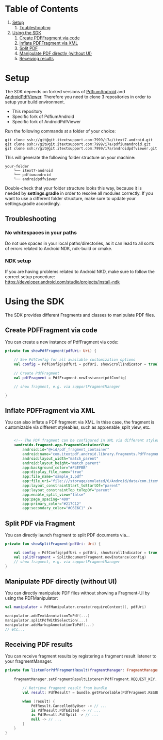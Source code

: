 # Table of Contents
1. [Setup](#setup)
   1. [Toubleshooting](#troubleshooting)
2. [Using the SDK](#third-example)
   1. [Create PDFFragment via code](#create-pdffragment-via-code)
   2. [Inflate PDFFragment via XML](#inflate-pdffragment-via-xml)
   3. [Split PDF](#split-pdf)
   4. [Manipulate PDF directly (without UI)](#manipulate-pdf-directly-without-ui)
   5. [Receiving results](#receiving-pdf-results)

# Setup

The SDK depends on forked versions of [PdfiumAndroid](https://github.com/barteksc/AndroidPdfViewer) and [AndroidPdfViewer](https://github.com/barteksc/PdfiumAndroid).
Therefore you need to clone 3 repositories in order to setup your build environment.

- This repository
- Specific fork of PdfiumAndroid
- Specific fork of AndroidPdfViewer

Run the following commands at a folder of your choice:

```
git clone ssh://git@git.itextsupport.com:7999/i7a/itext7-android.git
git clone ssh://git@git.itextsupport.com:7999/i7a/pdfiumandroid.git
git clone ssh://git@git.itextsupport.com:7999/i7a/androidpdfviewer.git
```

This will generate the following folder structure on your machine:

```
your-folder
    └── itext7-android
    └── pdfiumandroid
    └── androidpdfviewer
```

Double-check that your folder structure looks this way, because it is needed by **settings.gradle** in order to resolve all modules correctly.
If you want to use a different folder structure, make sure to update your settings.gradle accordingly.

## Troubleshooting

### No whitespaces in your paths
Do not use spaces in your local paths/directories, as it can lead to all sorts of errors related to Android NDK, ndk-build or cmake.

### NDK setup
If you are having problems related to Android NKD, make sure to follow the correct setup procedure:
https://developer.android.com/studio/projects/install-ndk


# Using the SDK

The SDK provides different Fragments and classes to manipulate PDF files.

## Create PDFFragment via code

You can create a new instance of PdfFragment via code:

```kotlin
private fun showPdfFragment(pdfUri: Uri) {
    
    // See PdfConfig for all available customization options
    val config = PdfConfig(pdfUri = pdfUri, showScrollIndicator = true)
    
    // Create PdfFragment
    val pdfFragment = PdfFragment.newInstance(pdfConfig)

    // show fragment, e.g. via supportFragmentManager

}
```

## Inflate PDFFragment via XML

You can also inflate a PDF fragment via XML. In thise case, the fragment is customizable via different styleables, such as app:enable_split_view, etc.

```xml

    <!-- The PDF fragment can be configured in XML via different styleables, such as app:enable_split_view, etc. -->
    <androidx.fragment.app.FragmentContainerView
        android:id="@+id/pdf_fragment_container"
        android:name="com.itextpdf.android.library.fragments.PdfFragment"
        android:layout_width="match_parent"
        android:layout_height="match_parent"
        app:background_color="#F4EFBB"
        app:display_file_name="true"
        app:file_name="sample_1.pdf"
        app:file_uri="file:///storage/emulated/0/Android/data/com.itextpdf.android.app/cache/sample_1_copy.pdf"
        app:layout_constraintStart_toStartOf="parent"
        app:layout_constraintTop_toTopOf="parent"
        app:enable_split_view="false"
        app:page_spacing="400"
        app:primary_color="#217C12"
        app:secondary_color="#C6E6C1" />
```

## Split PDF via Fragment

You can directly launch fragment to split PDF documents via...

```kotlin
private fun showSplitFragment(pdfUri: Uri) {

    val config = PdfConfig(pdfUri = pdfUri, showScrollIndicator = true)
    val splitFragment = SplitDocumentFragment.newInstance(config)
    // show fragment, e.g. via supportFragmentManager
}
```

## Manipulate PDF directly (without UI)

You can directly manipulate PDF files without showing a Fragment-UI by using the PDFManipulator:

```kotlin
val manipulator = PdfManipulator.create(requireContext(), pdfUri)

manipulator.addTextAnnotationToPdf(...)
manipulator.splitPdfWithSelection(...) 
manipulator.addMarkupAnnotationToPdf(...) 
// etc...
```

## Receiving PDF results

You can receive fragment results by registering a fragment result listener to your fragmentManager.

```kotlin
private fun listenForPdfFragmentResult(fragmentManager: FragmentManager) {
    
    fragmentManager.setFragmentResultListener(PdfFragment.REQUEST_KEY, this) { requestKey: String, bundle: Bundle ->

        // Retrieve fragment result from bundle
        val result: PdfResult? = bundle.getParcelable(PdfFragment.RESULT_FILE)

        when (result) {
            PdfResult.CancelledByUser -> // ...
            is PdfResult.PdfEdited -> // ...
            is PdfResult.PdfSplit -> // ...
            null -> // ...
        }
    }
}
```
